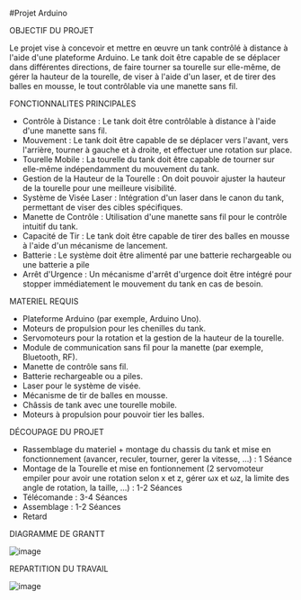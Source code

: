 #Projet Arduino

OBJECTIF DU PROJET

  Le projet vise à concevoir et mettre en œuvre un tank contrôlé à distance à l'aide d'une plateforme Arduino. Le tank doit être capable de se déplacer dans différentes directions, de faire tourner sa tourelle sur elle-même, de gérer la hauteur de la tourelle, de viser à l'aide d'un laser, et de tirer des balles en mousse, le tout contrôlable via une manette sans fil.

FONCTIONNALITES PRINCIPALES 

  - Contrôle à Distance : Le tank doit être contrôlable à distance à l'aide d'une manette sans fil.
  - Mouvement : Le tank doit être capable de se déplacer vers l'avant, vers l'arrière, tourner à gauche et à droite, et effectuer une rotation sur place.
  - Tourelle Mobile : La tourelle du tank doit être capable de tourner sur elle-même indépendamment du mouvement du tank.
  - Gestion de la Hauteur de la Tourelle : On doit pouvoir ajuster la hauteur de la tourelle pour une meilleure visibilité.
  - Système de Visée Laser : Intégration d'un laser dans le canon du tank, permettant de viser des cibles spécifiques.
  - Manette de Contrôle : Utilisation d'une manette sans fil pour le contrôle intuitif du tank.
  - Capacité de Tir : Le tank doit être capable de tirer des balles en mousse à l'aide d'un mécanisme de lancement.
  - Batterie : Le système doit être alimenté par une batterie rechargeable ou une batterie a pile
  - Arrêt d'Urgence : Un mécanisme d'arrêt d'urgence doit être intégré pour stopper immédiatement le mouvement du tank en cas de besoin.

MATERIEL REQUIS 

  - Plateforme Arduino (par exemple, Arduino Uno).
  - Moteurs de propulsion pour les chenilles du tank.
  - Servomoteurs pour la rotation et la gestion de la hauteur de la tourelle.
  - Module de communication sans fil pour la manette (par exemple, Bluetooth, RF).
  - Manette de contrôle sans fil.
  - Batterie rechargeable ou a piles.
  - Laser pour le système de visée.
  - Mécanisme de tir de balles en mousse.
  - Châssis de tank avec une tourelle mobile.
  - Moteurs à propulsion pour pouvoir tier les balles.


DÉCOUPAGE DU PROJET

  -  Rassemblage du materiel + montage du chassis du tank et mise en fonctionnement (avancer, reculer, tourner, gerer la vitesse, ...) : 1 Séance
  -  Montage de la Tourelle et mise en fontionnement (2 servomoteur empiler pour avoir une rotation selon x et z, gérer ωx et ωz, la limite des angle de rotation, la taille, ...) : 1-2 Séances
  -  Télécomande : 3-4 Séances
  -  Assemblage : 1-2 Séances
  -  Retard

DIAGRAMME DE GRANTT

  ![image](https://github.com/bogwee/ProjetArduino/assets/134391638/ff2000ef-532b-4aa8-9afe-e10d22643be4)

REPARTITION DU TRAVAIL

  ![image](https://github.com/bogwee/ProjetArduino/assets/134391638/3009f398-f3f0-48eb-98bc-62e3c53456d6)

